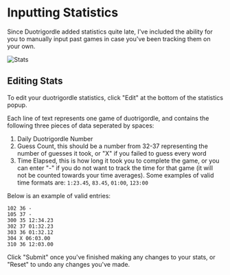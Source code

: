 # Inputting Statistics

Since Duotrigordle added statistics quite late, I've included the ability for you to manually input past games
in case you've been tracking them on your own.

![Stats](https://i.imgur.com/jgFVAVy.png)

## Editing Stats

To edit your duotrigordle statistics, click "Edit" at the bottom of the statistics popup.

Each line of text represents one game of duotrigordle, and contains the following three pieces of data seperated by spaces:

1. Daily Duotrigordle Number
2. Guess Count, this should be a number from 32-37 representing the number of guesses it took, or "X" if you failed to guess every word
3. Time Elapsed, this is how long it took you to complete the game, or you can enter "-" if you do not want to track the time for that game (it will not be counted towards your time averages). Some examples of valid time formats are: `1:23.45`, `83.45`, `01:00`, `123:00`

Below is an example of valid entries:

```
102 36 -
105 37 -
300 35 12:34.23
302 37 01:32.23
303 36 01:32.12
304 X 06:03.00
310 36 12:03.00
```

Click "Submit" once you've finished making any changes to your stats, or "Reset" to undo any changes you've made.
